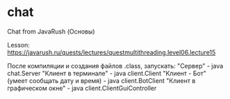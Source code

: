 # chat
Chat from JavaRush
(Основы)

Lesson: 
https://javarush.ru/quests/lectures/questmultithreading.level06.lecture15

После компиляции и создания файлов .class, запускать:
"Сервер" - java chat.Server
"Клиент в терминале" - java client.Client
"Клиент - Бот" (умеет сообщать дату и время) - java client.BotClient
"Клиент в графическом окне" - java client.ClientGuiController
